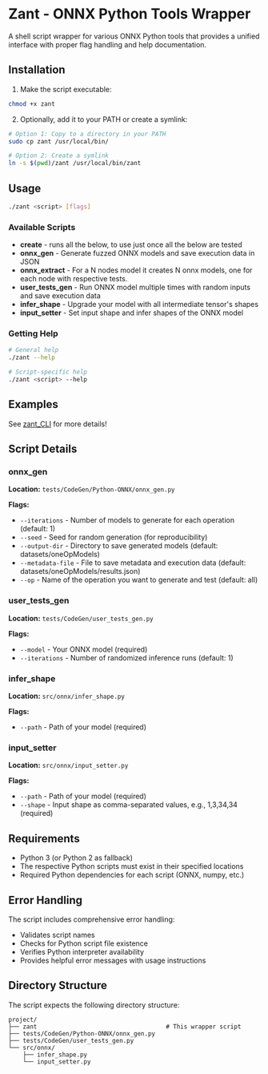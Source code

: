 # Zant - ONNX Python Tools Wrapper

A shell script wrapper for various ONNX Python tools that provides a unified interface with proper flag handling and help documentation.

## Installation

1. Make the script executable:
```bash
chmod +x zant
```

2. Optionally, add it to your PATH or create a symlink:
```bash
# Option 1: Copy to a directory in your PATH
sudo cp zant /usr/local/bin/

# Option 2: Create a symlink
ln -s $(pwd)/zant /usr/local/bin/zant
```

## Usage

```bash
./zant <script> [flags]
```

### Available Scripts
- **create** - runs all the below, to use just once all the below are tested
- **onnx_gen** - Generate fuzzed ONNX models and save execution data in JSON
- **onnx_extract** - For a N nodes model it creates N onnx models, one for each node with respective tests.  
- **user_tests_gen** - Run ONNX model multiple times with random inputs and save execution data  
- **infer_shape** - Upgrade your model with all intermediate tensor's shapes
- **input_setter** - Set input shape and infer shapes of the ONNX model

### Getting Help

```bash
# General help
./zant --help

# Script-specific help
./zant <script> --help
```

## Examples

See [zant_CLI](docs/ZANT_CLI.md) for more details!


## Script Details

### onnx_gen
**Location:** `tests/CodeGen/Python-ONNX/onnx_gen.py`

**Flags:**
- `--iterations` - Number of models to generate for each operation (default: 1)
- `--seed` - Seed for random generation (for reproducibility)
- `--output-dir` - Directory to save generated models (default: datasets/oneOpModels)
- `--metadata-file` - File to save metadata and execution data (default: datasets/oneOpModels/results.json)
- `--op` - Name of the operation you want to generate and test (default: all)

### user_tests_gen
**Location:** `tests/CodeGen/user_tests_gen.py`

**Flags:**   
- `--model` - Your ONNX model (required)
- `--iterations` - Number of randomized inference runs (default: 1)

### infer_shape
**Location:** `src/onnx/infer_shape.py`

**Flags:**
- `--path` - Path of your model (required)

### input_setter
**Location:** `src/onnx/input_setter.py`

**Flags:**
- `--path` - Path of your model (required)
- `--shape` - Input shape as comma-separated values, e.g., 1,3,34,34 (required)

## Requirements

- Python 3 (or Python 2 as fallback)
- The respective Python scripts must exist in their specified locations
- Required Python dependencies for each script (ONNX, numpy, etc.)

## Error Handling

The script includes comprehensive error handling:
- Validates script names
- Checks for Python script file existence
- Verifies Python interpreter availability
- Provides helpful error messages with usage instructions

## Directory Structure

The script expects the following directory structure:
```
project/
├── zant                                    # This wrapper script
├── tests/CodeGen/Python-ONNX/onnx_gen.py
├── tests/CodeGen/user_tests_gen.py
└── src/onnx/
    ├── infer_shape.py
    └── input_setter.py
```